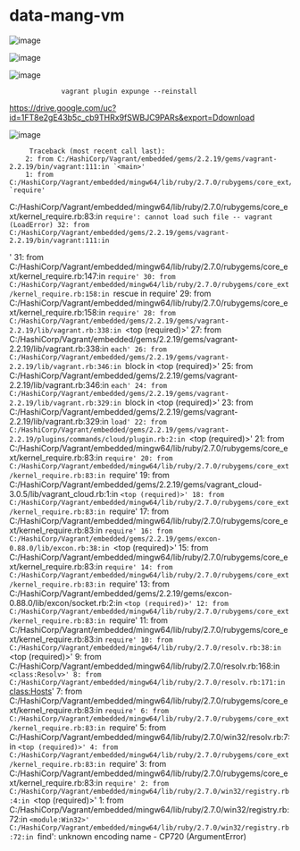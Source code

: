 # data-mang-vm


![image](https://user-images.githubusercontent.com/63984422/148651099-d0778455-9d32-4e35-babb-7bfed5a36512.png)



![image](https://user-images.githubusercontent.com/63984422/148651118-2ef8b44c-f56a-4498-8e49-69e4e85de4c2.png)



![image](https://user-images.githubusercontent.com/63984422/148651232-add2051e-3c89-4df4-8db7-2e04795ac756.png)






                 vagrant plugin expunge --reinstall







https://drive.google.com/uc?id=1FT8e2gE43b5c_cb9THRx9fSWBJC9PARs&export=Ddownload


![image](https://user-images.githubusercontent.com/63984422/148659110-4642664e-928e-47fe-806d-551d4f13aa09.png)
         
         
         
         
         
         
         
         
         
         Traceback (most recent call last):
        2: from C:/HashiCorp/Vagrant/embedded/gems/2.2.19/gems/vagrant-2.2.19/bin/vagrant:111:in `<main>'
        1: from C:/HashiCorp/Vagrant/embedded/mingw64/lib/ruby/2.7.0/rubygems/core_ext/kernel_require.rb:83:in `require'
C:/HashiCorp/Vagrant/embedded/mingw64/lib/ruby/2.7.0/rubygems/core_ext/kernel_require.rb:83:in `require': cannot load such file -- vagrant (LoadError)
        32: from C:/HashiCorp/Vagrant/embedded/gems/2.2.19/gems/vagrant-2.2.19/bin/vagrant:111:in `<main>'
        31: from C:/HashiCorp/Vagrant/embedded/mingw64/lib/ruby/2.7.0/rubygems/core_ext/kernel_require.rb:147:in `require'
        30: from C:/HashiCorp/Vagrant/embedded/mingw64/lib/ruby/2.7.0/rubygems/core_ext/kernel_require.rb:158:in `rescue in require'
        29: from C:/HashiCorp/Vagrant/embedded/mingw64/lib/ruby/2.7.0/rubygems/core_ext/kernel_require.rb:158:in `require'
        28: from C:/HashiCorp/Vagrant/embedded/gems/2.2.19/gems/vagrant-2.2.19/lib/vagrant.rb:338:in `<top (required)>'
        27: from C:/HashiCorp/Vagrant/embedded/gems/2.2.19/gems/vagrant-2.2.19/lib/vagrant.rb:338:in `each'
        26: from C:/HashiCorp/Vagrant/embedded/gems/2.2.19/gems/vagrant-2.2.19/lib/vagrant.rb:346:in `block in <top (required)>'
        25: from C:/HashiCorp/Vagrant/embedded/gems/2.2.19/gems/vagrant-2.2.19/lib/vagrant.rb:346:in `each'
        24: from C:/HashiCorp/Vagrant/embedded/gems/2.2.19/gems/vagrant-2.2.19/lib/vagrant.rb:329:in `block in <top (required)>'
        23: from C:/HashiCorp/Vagrant/embedded/gems/2.2.19/gems/vagrant-2.2.19/lib/vagrant.rb:329:in `load'
        22: from C:/HashiCorp/Vagrant/embedded/gems/2.2.19/gems/vagrant-2.2.19/plugins/commands/cloud/plugin.rb:2:in `<top (required)>'
        21: from C:/HashiCorp/Vagrant/embedded/mingw64/lib/ruby/2.7.0/rubygems/core_ext/kernel_require.rb:83:in `require'
        20: from C:/HashiCorp/Vagrant/embedded/mingw64/lib/ruby/2.7.0/rubygems/core_ext/kernel_require.rb:83:in `require'
        19: from C:/HashiCorp/Vagrant/embedded/gems/2.2.19/gems/vagrant_cloud-3.0.5/lib/vagrant_cloud.rb:1:in `<top (required)>'
        18: from C:/HashiCorp/Vagrant/embedded/mingw64/lib/ruby/2.7.0/rubygems/core_ext/kernel_require.rb:83:in `require'
        17: from C:/HashiCorp/Vagrant/embedded/mingw64/lib/ruby/2.7.0/rubygems/core_ext/kernel_require.rb:83:in `require'
        16: from C:/HashiCorp/Vagrant/embedded/gems/2.2.19/gems/excon-0.88.0/lib/excon.rb:38:in `<top (required)>'
        15: from C:/HashiCorp/Vagrant/embedded/mingw64/lib/ruby/2.7.0/rubygems/core_ext/kernel_require.rb:83:in `require'
        14: from C:/HashiCorp/Vagrant/embedded/mingw64/lib/ruby/2.7.0/rubygems/core_ext/kernel_require.rb:83:in `require'
        13: from C:/HashiCorp/Vagrant/embedded/gems/2.2.19/gems/excon-0.88.0/lib/excon/socket.rb:2:in `<top (required)>'
        12: from C:/HashiCorp/Vagrant/embedded/mingw64/lib/ruby/2.7.0/rubygems/core_ext/kernel_require.rb:83:in `require'
        11: from C:/HashiCorp/Vagrant/embedded/mingw64/lib/ruby/2.7.0/rubygems/core_ext/kernel_require.rb:83:in `require'
        10: from C:/HashiCorp/Vagrant/embedded/mingw64/lib/ruby/2.7.0/resolv.rb:38:in `<top (required)>'
         9: from C:/HashiCorp/Vagrant/embedded/mingw64/lib/ruby/2.7.0/resolv.rb:168:in `<class:Resolv>'
         8: from C:/HashiCorp/Vagrant/embedded/mingw64/lib/ruby/2.7.0/resolv.rb:171:in `<class:Hosts>'
         7: from C:/HashiCorp/Vagrant/embedded/mingw64/lib/ruby/2.7.0/rubygems/core_ext/kernel_require.rb:83:in `require'
         6: from C:/HashiCorp/Vagrant/embedded/mingw64/lib/ruby/2.7.0/rubygems/core_ext/kernel_require.rb:83:in `require'
         5: from C:/HashiCorp/Vagrant/embedded/mingw64/lib/ruby/2.7.0/win32/resolv.rb:7:in `<top (required)>'
         4: from C:/HashiCorp/Vagrant/embedded/mingw64/lib/ruby/2.7.0/rubygems/core_ext/kernel_require.rb:83:in `require'
         3: from C:/HashiCorp/Vagrant/embedded/mingw64/lib/ruby/2.7.0/rubygems/core_ext/kernel_require.rb:83:in `require'
         2: from C:/HashiCorp/Vagrant/embedded/mingw64/lib/ruby/2.7.0/win32/registry.rb:4:in `<top (required)>'
         1: from C:/HashiCorp/Vagrant/embedded/mingw64/lib/ruby/2.7.0/win32/registry.rb:72:in `<module:Win32>'
C:/HashiCorp/Vagrant/embedded/mingw64/lib/ruby/2.7.0/win32/registry.rb:72:in `find': unknown encoding name - CP720 (ArgumentError)
